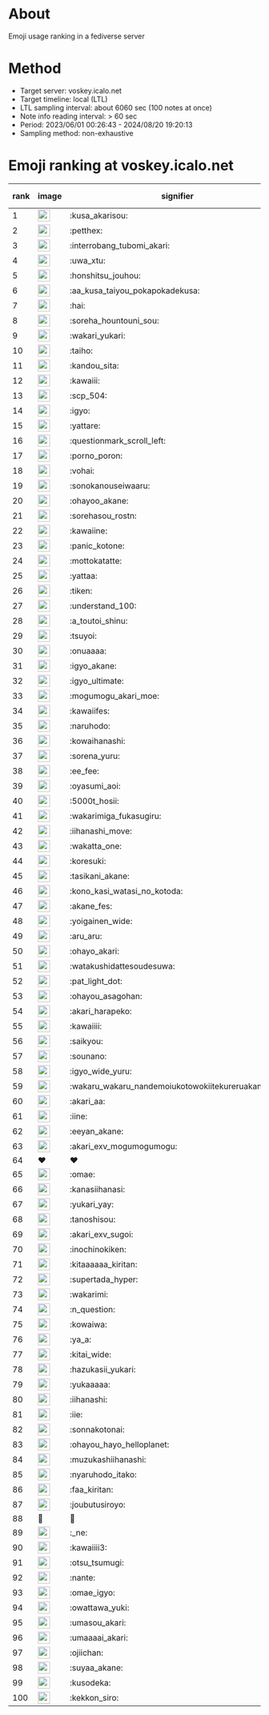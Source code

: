 # About
Emoji usage ranking in a fediverse server

# Method
- Target server: voskey.icalo.net
- Target timeline: local (LTL)
- LTL sampling interval: about 6060 sec (100 notes at once)
- Note info reading interval: > 60 sec
- Period: 2023/06/01 00:26:43 - 2024/08/20 19:20:13 
- Sampling method: non-exhaustive

# Emoji ranking at voskey.icalo.net

|rank|image|signifier|type|frequency score|
|----|----|----|----|----|
|1|<img height="24" src="https://voskey.icalo.net/emoji/kusa_akarisou.webp">|:kusa_akarisou:|custom|30570|
|2|<img height="24" src="https://voskey.icalo.net/emoji/petthex.webp">|:petthex:|custom|22313|
|3|<img height="24" src="https://voskey.icalo.net/emoji/interrobang_tubomi_akari.webp">|:interrobang_tubomi_akari:|custom|12037|
|4|<img height="24" src="https://voskey.icalo.net/emoji/uwa_xtu.webp">|:uwa_xtu:|custom|12024|
|5|<img height="24" src="https://voskey.icalo.net/emoji/honshitsu_jouhou.webp">|:honshitsu_jouhou:|custom|9195|
|6|<img height="24" src="https://voskey.icalo.net/emoji/aa_kusa_taiyou_pokapokadekusa.webp">|:aa_kusa_taiyou_pokapokadekusa:|custom|9178|
|7|<img height="24" src="https://voskey.icalo.net/emoji/hai.webp">|:hai:|custom|7999|
|8|<img height="24" src="https://voskey.icalo.net/emoji/soreha_hountouni_sou.webp">|:soreha_hountouni_sou:|custom|7084|
|9|<img height="24" src="https://voskey.icalo.net/emoji/wakari_yukari.webp">|:wakari_yukari:|custom|6824|
|10|<img height="24" src="https://voskey.icalo.net/emoji/taiho.webp">|:taiho:|custom|6705|
|11|<img height="24" src="https://voskey.icalo.net/emoji/kandou_sita.webp">|:kandou_sita:|custom|6143|
|12|<img height="24" src="https://voskey.icalo.net/emoji/kawaiii.webp">|:kawaiii:|custom|6118|
|13|<img height="24" src="https://voskey.icalo.net/emoji/scp_504.webp">|:scp_504:|custom|5756|
|14|<img height="24" src="https://voskey.icalo.net/emoji/igyo.webp">|:igyo:|custom|4510|
|15|<img height="24" src="https://voskey.icalo.net/emoji/yattare.webp">|:yattare:|custom|4508|
|16|<img height="24" src="https://voskey.icalo.net/emoji/questionmark_scroll_left.webp">|:questionmark_scroll_left:|custom|4504|
|17|<img height="24" src="https://voskey.icalo.net/emoji/porno_poron.webp">|:porno_poron:|custom|4391|
|18|<img height="24" src="https://voskey.icalo.net/emoji/vohai.webp">|:vohai:|custom|4192|
|19|<img height="24" src="https://voskey.icalo.net/emoji/sonokanouseiwaaru.webp">|:sonokanouseiwaaru:|custom|4155|
|20|<img height="24" src="https://voskey.icalo.net/emoji/ohayoo_akane.webp">|:ohayoo_akane:|custom|4084|
|21|<img height="24" src="https://voskey.icalo.net/emoji/sorehasou_rostn.webp">|:sorehasou_rostn:|custom|4014|
|22|<img height="24" src="https://voskey.icalo.net/emoji/kawaiine.webp">|:kawaiine:|custom|3954|
|23|<img height="24" src="https://voskey.icalo.net/emoji/panic_kotone.webp">|:panic_kotone:|custom|3912|
|24|<img height="24" src="https://voskey.icalo.net/emoji/mottokatatte.webp">|:mottokatatte:|custom|3703|
|25|<img height="24" src="https://voskey.icalo.net/emoji/yattaa.webp">|:yattaa:|custom|3681|
|26|<img height="24" src="https://voskey.icalo.net/emoji/tiken.webp">|:tiken:|custom|3606|
|27|<img height="24" src="https://voskey.icalo.net/emoji/understand_100.webp">|:understand_100:|custom|3568|
|28|<img height="24" src="https://voskey.icalo.net/emoji/a_toutoi_shinu.webp">|:a_toutoi_shinu:|custom|3320|
|29|<img height="24" src="https://voskey.icalo.net/emoji/tsuyoi.webp">|:tsuyoi:|custom|3320|
|30|<img height="24" src="https://voskey.icalo.net/emoji/onuaaaa.webp">|:onuaaaa:|custom|3066|
|31|<img height="24" src="https://voskey.icalo.net/emoji/igyo_akane.webp">|:igyo_akane:|custom|2992|
|32|<img height="24" src="https://voskey.icalo.net/emoji/igyo_ultimate.webp">|:igyo_ultimate:|custom|2863|
|33|<img height="24" src="https://voskey.icalo.net/emoji/mogumogu_akari_moe.webp">|:mogumogu_akari_moe:|custom|2849|
|34|<img height="24" src="https://voskey.icalo.net/emoji/kawaiifes.webp">|:kawaiifes:|custom|2845|
|35|<img height="24" src="https://voskey.icalo.net/emoji/naruhodo.webp">|:naruhodo:|custom|2811|
|36|<img height="24" src="https://voskey.icalo.net/emoji/kowaihanashi.webp">|:kowaihanashi:|custom|2718|
|37|<img height="24" src="https://voskey.icalo.net/emoji/sorena_yuru.webp">|:sorena_yuru:|custom|2595|
|38|<img height="24" src="https://voskey.icalo.net/emoji/ee_fee.webp">|:ee_fee:|custom|2588|
|39|<img height="24" src="https://voskey.icalo.net/emoji/oyasumi_aoi.webp">|:oyasumi_aoi:|custom|2568|
|40|<img height="24" src="https://voskey.icalo.net/emoji/5000t_hosii.webp">|:5000t_hosii:|custom|2503|
|41|<img height="24" src="https://voskey.icalo.net/emoji/wakarimiga_fukasugiru.webp">|:wakarimiga_fukasugiru:|custom|2430|
|42|<img height="24" src="https://voskey.icalo.net/emoji/iihanashi_move.webp">|:iihanashi_move:|custom|2398|
|43|<img height="24" src="https://voskey.icalo.net/emoji/wakatta_one.webp">|:wakatta_one:|custom|2224|
|44|<img height="24" src="https://voskey.icalo.net/emoji/koresuki.webp">|:koresuki:|custom|2207|
|45|<img height="24" src="https://voskey.icalo.net/emoji/tasikani_akane.webp">|:tasikani_akane:|custom|2205|
|46|<img height="24" src="https://voskey.icalo.net/emoji/kono_kasi_watasi_no_kotoda.webp">|:kono_kasi_watasi_no_kotoda:|custom|2186|
|47|<img height="24" src="https://voskey.icalo.net/emoji/akane_fes.webp">|:akane_fes:|custom|2172|
|48|<img height="24" src="https://voskey.icalo.net/emoji/yoigainen_wide.webp">|:yoigainen_wide:|custom|2145|
|49|<img height="24" src="https://voskey.icalo.net/emoji/aru_aru.webp">|:aru_aru:|custom|2145|
|50|<img height="24" src="https://voskey.icalo.net/emoji/ohayo_akari.webp">|:ohayo_akari:|custom|2128|
|51|<img height="24" src="https://voskey.icalo.net/emoji/watakushidattesoudesuwa.webp">|:watakushidattesoudesuwa:|custom|2112|
|52|<img height="24" src="https://voskey.icalo.net/emoji/pat_light_dot.webp">|:pat_light_dot:|custom|2088|
|53|<img height="24" src="https://voskey.icalo.net/emoji/ohayou_asagohan.webp">|:ohayou_asagohan:|custom|2064|
|54|<img height="24" src="https://voskey.icalo.net/emoji/akari_harapeko.webp">|:akari_harapeko:|custom|2014|
|55|<img height="24" src="https://voskey.icalo.net/emoji/kawaiiii.webp">|:kawaiiii:|custom|1985|
|56|<img height="24" src="https://voskey.icalo.net/emoji/saikyou.webp">|:saikyou:|custom|1967|
|57|<img height="24" src="https://voskey.icalo.net/emoji/sounano.webp">|:sounano:|custom|1948|
|58|<img height="24" src="https://voskey.icalo.net/emoji/igyo_wide_yuru.webp">|:igyo_wide_yuru:|custom|1929|
|59|<img height="24" src="https://voskey.icalo.net/emoji/wakaru_wakaru_nandemoiukotowokiitekureruakanetyan.webp">|:wakaru_wakaru_nandemoiukotowokiitekureruakanetyan:|custom|1863|
|60|<img height="24" src="https://voskey.icalo.net/emoji/akari_aa.webp">|:akari_aa:|custom|1857|
|61|<img height="24" src="https://voskey.icalo.net/emoji/iine.webp">|:iine:|custom|1821|
|62|<img height="24" src="https://voskey.icalo.net/emoji/eeyan_akane.webp">|:eeyan_akane:|custom|1805|
|63|<img height="24" src="https://voskey.icalo.net/emoji/akari_exv_mogumogumogu.webp">|:akari_exv_mogumogumogu:|custom|1798|
|64|❤|❤|unicode|1720|
|65|<img height="24" src="https://voskey.icalo.net/emoji/omae.webp">|:omae:|custom|1698|
|66|<img height="24" src="https://voskey.icalo.net/emoji/kanasiihanasi.webp">|:kanasiihanasi:|custom|1653|
|67|<img height="24" src="https://voskey.icalo.net/emoji/yukari_yay.webp">|:yukari_yay:|custom|1647|
|68|<img height="24" src="https://voskey.icalo.net/emoji/tanoshisou.webp">|:tanoshisou:|custom|1642|
|69|<img height="24" src="https://voskey.icalo.net/emoji/akari_exv_sugoi.webp">|:akari_exv_sugoi:|custom|1621|
|70|<img height="24" src="https://voskey.icalo.net/emoji/inochinokiken.webp">|:inochinokiken:|custom|1620|
|71|<img height="24" src="https://voskey.icalo.net/emoji/kitaaaaaa_kiritan.webp">|:kitaaaaaa_kiritan:|custom|1607|
|72|<img height="24" src="https://voskey.icalo.net/emoji/supertada_hyper.webp">|:supertada_hyper:|custom|1601|
|73|<img height="24" src="https://voskey.icalo.net/emoji/wakarimi.webp">|:wakarimi:|custom|1591|
|74|<img height="24" src="https://voskey.icalo.net/emoji/n_question.webp">|:n_question:|custom|1558|
|75|<img height="24" src="https://voskey.icalo.net/emoji/kowaiwa.webp">|:kowaiwa:|custom|1538|
|76|<img height="24" src="https://voskey.icalo.net/emoji/ya_a.webp">|:ya_a:|custom|1521|
|77|<img height="24" src="https://voskey.icalo.net/emoji/kitai_wide.webp">|:kitai_wide:|custom|1509|
|78|<img height="24" src="https://voskey.icalo.net/emoji/hazukasii_yukari.webp">|:hazukasii_yukari:|custom|1471|
|79|<img height="24" src="https://voskey.icalo.net/emoji/yukaaaaa.webp">|:yukaaaaa:|custom|1450|
|80|<img height="24" src="https://voskey.icalo.net/emoji/iihanashi.webp">|:iihanashi:|custom|1406|
|81|<img height="24" src="https://voskey.icalo.net/emoji/iie.webp">|:iie:|custom|1379|
|82|<img height="24" src="https://voskey.icalo.net/emoji/sonnakotonai.webp">|:sonnakotonai:|custom|1377|
|83|<img height="24" src="https://voskey.icalo.net/emoji/ohayou_hayo_helloplanet.webp">|:ohayou_hayo_helloplanet:|custom|1354|
|84|<img height="24" src="https://voskey.icalo.net/emoji/muzukashiihanashi.webp">|:muzukashiihanashi:|custom|1349|
|85|<img height="24" src="https://voskey.icalo.net/emoji/nyaruhodo_itako.webp">|:nyaruhodo_itako:|custom|1343|
|86|<img height="24" src="https://voskey.icalo.net/emoji/faa_kiritan.webp">|:faa_kiritan:|custom|1337|
|87|<img height="24" src="https://voskey.icalo.net/emoji/joubutusiroyo.webp">|:joubutusiroyo:|custom|1316|
|88|🤔|🤔|unicode|1314|
|89|<img height="24" src="https://voskey.icalo.net/emoji/_ne.webp">|:_ne:|custom|1291|
|90|<img height="24" src="https://voskey.icalo.net/emoji/kawaiiii3.webp">|:kawaiiii3:|custom|1289|
|91|<img height="24" src="https://voskey.icalo.net/emoji/otsu_tsumugi.webp">|:otsu_tsumugi:|custom|1270|
|92|<img height="24" src="https://voskey.icalo.net/emoji/nante.webp">|:nante:|custom|1254|
|93|<img height="24" src="https://voskey.icalo.net/emoji/omae_igyo.webp">|:omae_igyo:|custom|1251|
|94|<img height="24" src="https://voskey.icalo.net/emoji/owattawa_yuki.webp">|:owattawa_yuki:|custom|1232|
|95|<img height="24" src="https://voskey.icalo.net/emoji/umasou_akari.webp">|:umasou_akari:|custom|1193|
|96|<img height="24" src="https://voskey.icalo.net/emoji/umaaaai_akari.webp">|:umaaaai_akari:|custom|1182|
|97|<img height="24" src="https://voskey.icalo.net/emoji/ojiichan.webp">|:ojiichan:|custom|1181|
|98|<img height="24" src="https://voskey.icalo.net/emoji/suyaa_akane.webp">|:suyaa_akane:|custom|1172|
|99|<img height="24" src="https://voskey.icalo.net/emoji/kusodeka.webp">|:kusodeka:|custom|1168|
|100|<img height="24" src="https://voskey.icalo.net/emoji/kekkon_siro.webp">|:kekkon_siro:|custom|1167|
